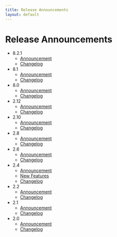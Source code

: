 ```yaml
---
title: Release Announcements
layout: default
---
```


# Release Announcements
- 8.2.1
  - [Announcement](https://github.com/CDAT/cdat/releases/tag/v8.2.1)
  - [Changelog](/changelog.html#8.2.1)
- 8.1
  - [Announcement](https://github.com/CDAT/cdat/releases/tag/v8.1)
  - [Changelog](/changelog.html#8.1)
- 8.0
  - [Announcement](https://github.com/cdat/cdat/releases/tag/v8.0)
  - [Changelog](/changelog.html#8.0)
- 2.12
  - [Announcement](https://github.com/cdat/cdat/releases/tag/v2.12)
  - [Changelog](/changelog.html#2.12)
- 2.10
  - [Announcement](https://github.com/cdat/cdat/releases/tag/v2.10)
  - [Changelog](/changelog.html#2.10)
- 2.8
  - [Announcement](https://github.com/cdat/cdat/releases/tag/v2.8.0)
  - [Changelog](/changelog.html#2.8)
- 2.6
  - [Announcement](https://github.com/cdat/cdat/releases/tag/v2.6.0)
  - [Changelog](/changelog.html#2.6)
- 2.4
  - [Announcement](https://github.com/cdat/cdat/releases/tag/v2.4.0)
  - [New Features](2.4_features.html)
  - [Changelog](/changelog.html#2.4)
- 2.2
  - [Announcement](https://github.com/cdat/cdat/releases/tag/2.2.0)
  - [Changelog](/changelog.html#2.2)
- 2.1
  - [Announcement](https://github.com/cdat/cdat/releases/tag/2.1.0)
  - [Changelog](/changelog.html#2.1)
- 2.0
  - [Announcement](https://github.com/cdat/cdat/releases/tag/2.0.0)
  - [Changelog](/changelog.html#2.0)
